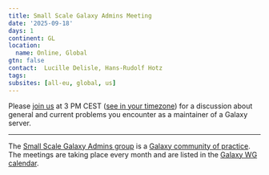 ```yaml
---
title: Small Scale Galaxy Admins Meeting
date: '2025-09-18'
days: 1
continent: GL
location:
  name: Online, Global
gtn: false
contact:  Lucille Delisle, Hans-Rudolf Hotz
tags:
subsites: [all-eu, global, us]
---
```




Please <a href="https://unige.zoom.us/j/67916443799?pwd=ade4kVZgKinYAafDZnGKwomJM0ub0Q.1">join us</a> 
at 3 PM CEST (<a href="https://www.timeanddate.com/worldclock/fixedtime.html?msg=Small+Scale+Galaxy+Admins+Meeting&iso=20250918T15&p1=87&ah=1">see in your timezone</a>) 
for a discussion about general and current problems you encounter as a maintainer of a Galaxy server.



---

The [Small Scale Galaxy Admins group](https://galaxyproject.org/community/sig/small-scale-admins/) is a [Galaxy community of practice](https://galaxyproject.org/community/sig/#communities-of-practice).
The meetings are taking place every month and are listed in the [Galaxy WG calendar](https://calendar.google.com/calendar/u/0/embed?src=5l6o0msfduoir59hrab0jlkocc@group.calendar.google.com).

